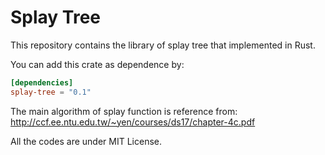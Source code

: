 # Splay Tree

This repository contains the library of splay tree that implemented in Rust. 

You can add this crate as dependence by:

```toml
[dependencies]
splay-tree = "0.1"
```

The main algorithm of splay function is reference from:
http://ccf.ee.ntu.edu.tw/~yen/courses/ds17/chapter-4c.pdf

All the codes are under MIT License.
